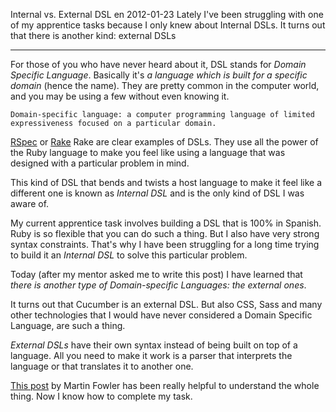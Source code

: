 Internal vs. External DSL
en
2012-01-23
Lately I've been struggling with one of my apprentice tasks because I only knew about Internal DSLs. It turns out that there is another kind: external DSLs

---

For those of you who have never heard about it, DSL stands for _Domain Specific Language_. Basically it's *a language which is built for a specific domain* (hence the name). They are pretty common in the computer world, and you may be using a few without even knowing it.

```
Domain-specific language: a computer programming language of limited expressiveness focused on a particular domain.
```

[RSpec](http://rspec.info/) or [Rake](http://rake.rubyforge.org/) Rake are clear examples of DSLs. They use all the power of the Ruby language to make you feel like using a language that was designed with a particular problem in mind.

This kind of DSL that bends and twists a host language to make it feel like a different one is known as *Internal DSL* and is the only kind of DSL I was aware of.

My current apprentice task involves building a DSL that is 100% in Spanish. Ruby is so flexible that you can do such a thing. But I also have very strong syntax constraints. That's why I have been struggling for a long time trying to build it an _Internal DSL_ to solve this particular problem.

Today (after my mentor asked me to write this post) I have learned that *there is another type of Domain-specific Languages: the external ones*.

It turns out that Cucumber is an external DSL. But also CSS, Sass and many other technologies that I would have never considered a Domain Specific Language, are such a thing.

_External DSLs_ have their own syntax instead of being built on top of a language. All you need to make it work is a parser that interprets the language or that translates it to another one.

[This post](http://martinfowler.com/bliki/DomainSpecificLanguage.html) by Martin Fowler has been really helpful to understand the whole thing. Now I know how to complete my task.
